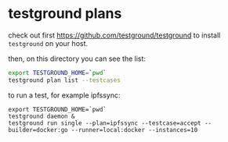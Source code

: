 # testground plans

check out first https://github.com/testground/testground to install `testground` on your host.

then, on this directory you can see the list:

```sh
export TESTGROUND_HOME=`pwd`
testground plan list --testcases
```

to run a test, for example ipfssync:
```
export TESTGROUND_HOME=`pwd`
testground daemon &
testground run single --plan=ipfssync --testcase=accept --builder=docker:go --runner=local:docker --instances=10
```
